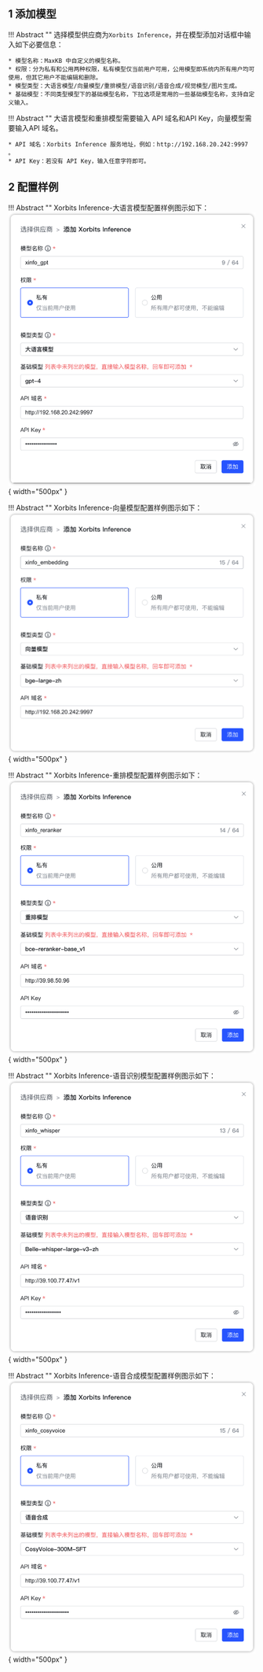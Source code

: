 ## 1 添加模型

!!! Abstract ""
    选择模型供应商为`Xorbits Inference`，并在模型添加对话框中输入如下必要信息：

    * 模型名称：MaxKB 中自定义的模型名称。    
    * 权限：分为私有和公用两种权限，私有模型仅当前用户可用，公用模型即系统内所有用户均可使用，但其它用户不能编辑和删除。    
    * 模型类型：大语言模型/向量模型/重排模型/语音识别/语音合成/视觉模型/图片生成。   
    * 基础模型：不同类型模型下的基础模型名称，下拉选项是常用的一些基础模型名称，支持自定义输入。  

!!! Abstract "" 
    大语言模型和重排模型需要输入 API 域名和API Key，向量模型需要输入API 域名。

    * API 域名：Xorbits Inference 服务地址，例如：http://192.168.20.242:9997 。 
    * API Key：若没有 API Key，输入任意字符即可。

## 2 配置样例

!!! Abstract ""
    Xorbits Inference-大语言模型配置样例图示如下：
![Xorbits Inference](../../img/model/xinfo_llm.png){ width="500px" }

!!! Abstract ""
    Xorbits Inference-向量模型配置样例图示如下：
![Xorbits Inference](../../img/model/xinfo_embed.png){ width="500px" }

!!! Abstract ""
    Xorbits Inference-重排模型配置样例图示如下：
![Xorbits Inference](../../img/model/xinfo_reranker.png){ width="500px" }

!!! Abstract ""
    Xorbits Inference-语音识别模型配置样例图示如下：
![Xorbits Inference](../../img/model/xinfo_asr.png){ width="500px" }

!!! Abstract ""
    Xorbits Inference-语音合成模型配置样例图示如下：
![Xorbits Inference](../../img/model/xinfo_tts.png){ width="500px" }
